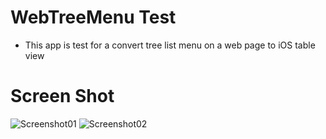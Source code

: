 # WebTreeMenu Test
- This app is test for a convert tree list menu on a web page to iOS table view

# Screen Shot
![Screenshot01](https://raw.github.com/4dot/WebTreeMenu/master/doc/screenshot01.png)
![Screenshot02](https://raw.github.com/4dot/WebTreeMenu/master/doc/screenshot02.png)
